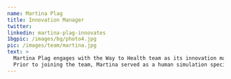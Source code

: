 ```yaml
---
name: Martina Plag
title: Innovation Manager
twitter:
linkedin: martina-plag-innovates
1bgpic: /images/bg/photo4.jpg
pic: /images/team/martina.jpg
text: >
  Martina Plag engages with the Way to Health team as its innovation manager. She is passionate about health equity with a focus on person-centered solutions to improve end-user experiences (patient outcomes) through health care and design innovation at all levels.
  Prior to joining the team, Martina served as a human simulation specialist at University of Pennsylvania’s Experiential Learning and Assessment Center at the Perelman School of Medicine.  Her work centered on applying human simulation methodology to provide safe, measurable, authentic learning and testing experiences for medical students, practitioners and other professional trainees. As a certified exercise nutrition coach, Martina helps people optimize their health, sense of well-being, and vitality. Martina received her bachelor’s degree in Architecture from Temple University and a master’s degree in Health Care Innovation from the University of Pennsylvania.
---
```

